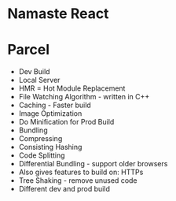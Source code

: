 # Namaste React

# Parcel
- Dev Build
- Local Server
- HMR = Hot Module Replacement
- File Watching Algorithm - written in C++
- Caching - Faster build
- Image Optimization
- Do Minification for Prod Build 
- Bundling
- Compressing
- Consisting Hashing
- Code Splitting
- Differential Bundling - support older browsers
- Also gives features to build on: HTTPs
- Tree Shaking - remove unused code
- Different dev and prod build